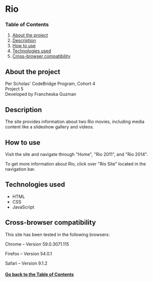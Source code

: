 # <a id="project">Rio</a>

### Table of Contents

1. [About the project](#about)
2. [Description](#description)
3. [How to use](#instructions)
4. [Technologies used](#technologies)
5. [Cross-browser compatibility](#compatibility)

## <a id="about">About the project</a>

Per Scholas' CodeBridge Program, Cohort 4 <br />
Project 5 <br />
Developed by Francheska Guzman

## <a id="description">Description</a>

The site provides information about two Rio movies, including media content like a slideshow gallery and videos.

## <a id="instructions">How to use</a>

Visit the site and navigate through "Home", "Rio 2011", and "Rio 2014". 

To get more information about Rio, click over "Rio Site" located in the navigation bar.

## <a id="technologies">Technologies used</a>

* HTML
* CSS
* JavaScript

## <a id="compatibility">Cross-browser compatibility</a>

This site has been tested in the following browsers:

Chrome – Version 59.0.3071.115 

Firefox – Version 54.0.1

Safari – Version 9.1.2

#### [Go back to the Table of Contents](#project)